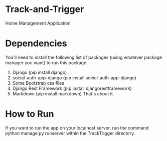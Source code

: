 # Track-and-Trigger
 Home Management Application
 # Dependencies
 You'll need to install the following list of packages (using whatever package manager you want) to run this package:
 1. Django (pip install django)
 2. social-auth-app-django (pip install social-auth-app-django)
 3. Some Bootstrap css files
 4. Django Rest Framework (pip install djangorestframework)
 5. Markdown (pip install markdown)
 That's about it.
 # How to Run
 If you want to run the app on your localhost server, run the command python manage.py runserver within the TrackTrigger directory.  
